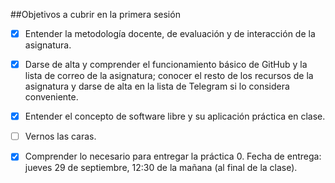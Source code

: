 ##Objetivos a cubrir en la primera sesión

 - [x] Entender la metodología docente, de evaluación y de interacción de la asignatura.

 - [x] Darse de alta y comprender el funcionamiento básico de GitHub y la lista de correo de la asignatura; conocer el resto de los recursos de la asignatura y darse de alta en la lista de Telegram si lo considera conveniente. 
 - [x] Entender el concepto de software libre y su aplicación práctica en clase. 
 - [ ]  Vernos las caras.

 - [x] Comprender lo necesario para entregar la práctica 0. Fecha de entrega: jueves 29 de septiembre, 12:30 de la mañana (al final de la clase). 
